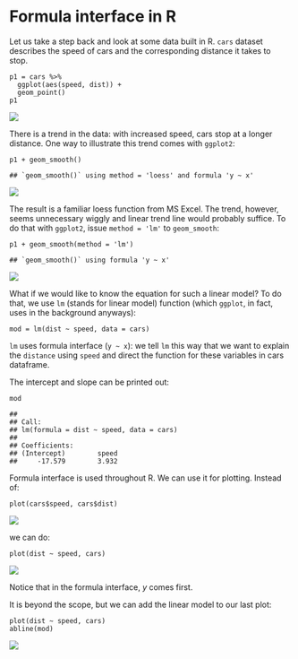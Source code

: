 # Formula interface in R

Let us take a step back and look at some data built in R. `cars` dataset
describes the speed of cars and the corresponding distance it takes to
stop.

    p1 = cars %>% 
      ggplot(aes(speed, dist)) +
      geom_point()
    p1

![](formulaR_files/figure-markdown_strict/unnamed-chunk-1-1.png)

There is a trend in the data: with increased speed, cars stop at a
longer distance. One way to illustrate this trend comes with `ggplot2`:

    p1 + geom_smooth()

    ## `geom_smooth()` using method = 'loess' and formula 'y ~ x'

![](formulaR_files/figure-markdown_strict/unnamed-chunk-2-1.png)

The result is a familiar loess function from MS Excel. The trend,
however, seems unnecessary wiggly and linear trend line would probably
suffice. To do that with `ggplot2`, issue `method = 'lm'` to
`geom_smooth`:

    p1 + geom_smooth(method = 'lm')

    ## `geom_smooth()` using formula 'y ~ x'

![](formulaR_files/figure-markdown_strict/unnamed-chunk-3-1.png)

What if we would like to know the equation for such a linear model? To
do that, we use `lm` (stands for linear model) function (which `ggplot`,
in fact, uses in the background anyways):

    mod = lm(dist ~ speed, data = cars)

`lm` uses formula interface (`y ~ x`): we tell `lm` this way that we
want to explain the `distance` using `speed` and direct the function for
these variables in cars dataframe.

The intercept and slope can be printed out:

    mod

    ## 
    ## Call:
    ## lm(formula = dist ~ speed, data = cars)
    ## 
    ## Coefficients:
    ## (Intercept)        speed  
    ##     -17.579        3.932

Formula interface is used throughout R. We can use it for plotting.
Instead of:

    plot(cars$speed, cars$dist)

![](formulaR_files/figure-markdown_strict/unnamed-chunk-6-1.png)

we can do:

    plot(dist ~ speed, cars)

![](formulaR_files/figure-markdown_strict/unnamed-chunk-7-1.png)

Notice that in the formula interface, *y* comes first.

It is beyond the scope, but we can add the linear model to our last
plot:

    plot(dist ~ speed, cars)
    abline(mod)

![](formulaR_files/figure-markdown_strict/unnamed-chunk-8-1.png)
